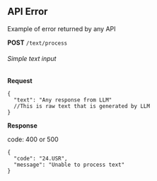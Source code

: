 ## API Error

Example of error returned by any API

**POST** `/text/process`

###### Simple text input

**Request**

```json5
{
  "text": "Any response from LLM"
  //This is raw text that is generated by LLM
}
```

**Response**

code: 400 or 500

```json5
{
  "code": "24.USR",
  "message": "Unable to process text"
}
```